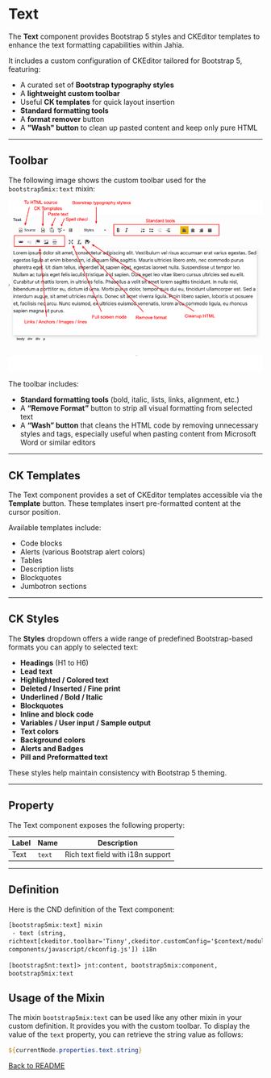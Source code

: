 # Text

The **Text** component provides Bootstrap 5 styles and CKEditor templates to enhance the text formatting capabilities within Jahia.

It includes a custom configuration of CKEditor tailored for Bootstrap 5, featuring:

- A curated set of **Bootstrap typography styles**
- A **lightweight custom toolbar**
- Useful **CK templates** for quick layout insertion
- **Standard formatting tools**
- A **format remover** button
- A **"Wash" button** to clean up pasted content and keep only pure HTML

---

## Toolbar

The following image shows the custom toolbar used for the `bootstrap5mix:text` mixin:

![Toolbar](../images/text.png "Toolbar")

The toolbar includes:

- **Standard formatting tools** (bold, italic, lists, links, alignment, etc.)
- A **“Remove Format”** button to strip all visual formatting from selected text
- A **“Wash” button** that cleans the HTML code by removing unnecessary styles and tags, especially useful when pasting content from Microsoft Word or similar editors

---

## CK Templates

The Text component provides a set of CKEditor templates accessible via the **Template** button. These templates insert pre-formatted content at the cursor position.

Available templates include:

- Code blocks
- Alerts (various Bootstrap alert colors)
- Tables
- Description lists
- Blockquotes
- Jumbotron sections

---

## CK Styles

The **Styles** dropdown offers a wide range of predefined Bootstrap-based formats you can apply to selected text:

- **Headings** (H1 to H6)
- **Lead text**
- **Highlighted / Colored text**
- **Deleted / Inserted / Fine print**
- **Underlined / Bold / Italic**
- **Blockquotes**
- **Inline and block code**
- **Variables / User input / Sample output**
- **Text colors**
- **Background colors**
- **Alerts and Badges**
- **Pill and Preformatted text**

These styles help maintain consistency with Bootstrap 5 theming.

---

## Property

The Text component exposes the following property:

| Label | Name  | Description                            |
|-------|-------|----------------------------------------|
| Text  | `text` | Rich text field with i18n support      |

---

## Definition

Here is the CND definition of the Text component:

```cnd
[bootstrap5mix:text] mixin
 - text (string, richtext[ckeditor.toolbar='Tinny',ckeditor.customConfig='$context/modules/bootstrap5-components/javascript/ckconfig.js']) i18n

[bootstrap5nt:text]> jnt:content, bootstrap5mix:component, bootstrap5mix:text
 ```
 
 ## Usage of the Mixin
 
 The mixin `bootstrap5mix:text` can be used like any other mixin in your custom definition. It provides you with the custom toolbar. To display the value of the `text` property, you can retrieve the string value as follows:
 
 ```jsp
 ${currentNode.properties.text.string}
 ```

[Back to README](../README.md)